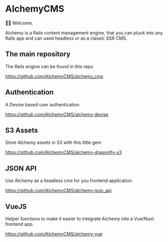 # AlchemyCMS

👋🏻 Welcome. 

Alchemy is a Rails content management engine, that you can pluck into any Rails app and can used headless or as a classic SSR CMS.

## The main repository

The Rails engine can be found in this repo

https://github.com/AlchemyCMS/alchemy_cms

## Authentication

A Devise based user authentication

https://github.com/AlchemyCMS/alchemy-devise

## S3 Assets

Store Alchemy assets in S3 with this little gem

https://github.com/AlchemyCMS/alchemy-dragonfly-s3

## JSON API

Use Alchemy as a headless cms for you frontend application

https://github.com/AlchemyCMS/alchemy-json_api

## VueJS

Helper functions to make it easier to integrate Alchemy into a Vue/Nuxt frontend app.

https://github.com/AlchemyCMS/alchemy-vue
